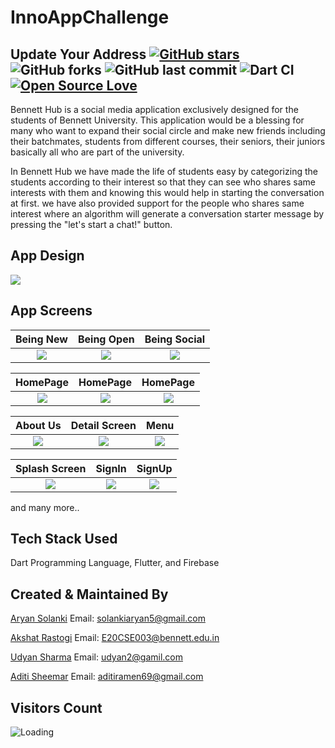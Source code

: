 # InnoAppChallenge


## Update Your Address [![GitHub stars](https://img.shields.io/github/stars/AkshatRastogi-1nC0re/aadharAddressUpdate?style=social)](https://github.com/login?return_to=%2FAkshatRastogi-1nC0re%aadharAddressUpdate) ![GitHub forks](https://img.shields.io/github/forks/AkshatRastogi-1nC0re/aadharAddressUpdate?style=social) ![GitHub last commit](https://img.shields.io/github/last-commit/AkshatRastogi-1nC0re/aadharAddressUpdate) ![Dart CI](https://github.com/TheAlphamerc/flutter_ecommerce_app/workflows/Dart%20CI/badge.svg) [![Open Source Love](https://badges.frapsoft.com/os/v2/open-source.svg?v=103)](https://github.com//AkshatRastogi-1nC0re/aadharAddressUpdate) 

Bennett Hub is a social media application exclusively designed for the students of Bennett University. This application would be a blessing for many who want to expand their social circle and make new friends including their batchmates, students from different courses, their seniors, their juniors basically all who are part of the university.

In Bennett Hub we have made the life of students easy by categorizing the students according to their interest so that they can see who shares same interests with them and knowing this would help in starting the conversation at first. we have also provided support for the people who shares same interest where an algorithm will generate a conversation starter message by pressing the "let's start a chat!"  button.


## App Design
<img src="https://firebasestorage.googleapis.com/v0/b/innoappchallenge.appspot.com/o/Untitled%20design%20(30).png?alt=media&token=46b84570-bfe7-456a-8120-8f1c2c7b8686"  /> 

## App Screens

  Being New                |        Being Open         |       Being Social
:-------------------------:|:-------------------------:|:-------------------------:
![](https://firebasestorage.googleapis.com/v0/b/innoappchallenge.appspot.com/o/13.png?alt=media&token=895bf20f-2ffb-4bb9-8127-b8b8e71c2323)|![](https://firebasestorage.googleapis.com/v0/b/innoappchallenge.appspot.com/o/15.png?alt=media&token=49564f27-5395-4ec3-8e7b-fc5ea28232aa)|![](https://firebasestorage.googleapis.com/v0/b/innoappchallenge.appspot.com/o/11.png?alt=media&token=e1eb8faa-0539-4e9f-8bd7-fe1a2d82f09a)


  HomePage                |        HomePage         |       HomePage
:-------------------------:|:-------------------------:|:-------------------------:
![](https://firebasestorage.googleapis.com/v0/b/innoappchallenge.appspot.com/o/2.png?alt=media&token=c82a1ed5-0baa-4eb2-913e-5b602fc13061)|![](https://firebasestorage.googleapis.com/v0/b/innoappchallenge.appspot.com/o/1.png?alt=media&token=a9735759-3f30-4120-9f70-20fabdf3ae45)|![](https://firebasestorage.googleapis.com/v0/b/innoappchallenge.appspot.com/o/aksnsha.png?alt=media&token=10259575-2001-43cf-80ad-28116f488c9a)


  About Us                 |        Detail Screen      |       Menu
:-------------------------:|:-------------------------:|:-------------------------:
![](https://firebasestorage.googleapis.com/v0/b/innoappchallenge.appspot.com/o/10.png?alt=media&token=cf08e5eb-c73b-4803-b45d-a69913d89944)|![](https://firebasestorage.googleapis.com/v0/b/innoappchallenge.appspot.com/o/4.png?alt=media&token=dfa5a8c6-e816-4535-ba66-68a000afcfa8)|![](https://firebasestorage.googleapis.com/v0/b/innoappchallenge.appspot.com/o/hamburger.png?alt=media&token=09d25d46-f024-4d2b-8b7a-3da73f7f4ce0)
 
  Splash Screen                     |        SignIn      |       SignUp
:-------------------------:|:-------------------------:|:-------------------------:
![](https://firebasestorage.googleapis.com/v0/b/innoappchallenge.appspot.com/o/splashhh.png?alt=media&token=9890742d-7b4b-4617-9f03-4825e2806a11)|![](https://firebasestorage.googleapis.com/v0/b/innoappchallenge.appspot.com/o/12.png?alt=media&token=89c28d13-bd7c-40ce-883e-3aea7ff1c263)|![](https://firebasestorage.googleapis.com/v0/b/innoappchallenge.appspot.com/o/14.png?alt=media&token=dfb70925-aec6-4700-9d35-874742769481)

and many more..

## Tech Stack Used

Dart Programming Language,
Flutter, and
Firebase


## Created & Maintained By

[Aryan Solanki](https://github.com/Aryan-Solanki)
Email: [solankiaryan5@gmail.com](mailto:solankiaryan5@gmail.com)

[Akshat Rastogi](https://github.com/AkshatRastogi-1nC0re)
Email: [E20CSE003@bennett.edu.in](mailto:E20CSE003@bennett.edu.in)

[Udyan Sharma](https://github.com/udyan2)
Email: [udyan2@gamil.com](mailto:udyan2@gamil.com)

[Aditi Sheemar](https://github.com/yashsharma1702)
Email: [aditiramen69@gmail.com](mailto:aditiramen69@gmail.com)


## Visitors Count

<img align="left" src = "https://profile-counter.glitch.me/aadharAddressUpdate/count.svg" alt ="Loading">
